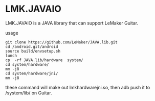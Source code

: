 # LMK.JAVAIO
LMK.JAVAIO is a JAVA library that can support LeMaker Guitar. 

usage

    git clone https://github.com/LeMaker/JAVA.lib.git
    cd /android.git/android
    source build/envsetup.sh
    lunch 
    cp  -rf JAVA.lib/hardware  system/
    cd system/hardware/
    mm -j8  
    cd system/hardware/jni/
    mm -j8  

these command will make out lmkhardwarejni.so, then adb push it to /system/lib/ on Guitar.
    
